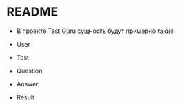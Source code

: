 # README
* В проекте Test Guru сущность будут примерно такие

* User
* Test
* Question
* Answer
* Result